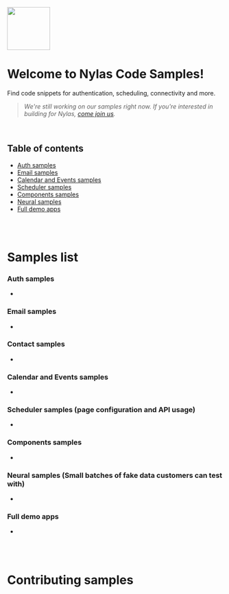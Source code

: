<img src="https://res.cloudinary.com/crunchbase-production/image/upload/c_lpad,h_170,w_170,f_auto,b_white,q_auto:eco,dpr_1/xynkdxbpm0vkft0f1e4e" width="100px"/>

# Welcome to Nylas Code Samples!
Find code snippets for authentication, scheduling, connectivity and more.

> _We're still working on our samples right now. If you're interested in building for Nylas, [come join us](https://jobs.lever.co/nylas/?department=Engineering)._

<br />

## Table of contents
- [Auth samples](https://github.com/nylas-samples/readme#auth-samples)
- [Email samples](https://github.com/nylas-samples/readme#email-samples)
- [Calendar and Events samples](https://github.com/nylas-samples/readme#calendar-and-events-samples)
- [Scheduler samples](https://github.com/nylas-samples/readme#scheduler-samples)
- [Components samples](https://github.com/nylas-samples/readme#components-samples)
- [Neural samples](https://github.com/nylas-samples/readme#neural-samples)
- [Full demo apps](https://github.com/nylas-samples/readme#full-demo-apps)

<br />
<br />

# Samples list 
### Auth samples
- [](https://github.com/nylas-samples/)

### Email samples
- [](https://github.com/nylas-samples/)

### Contact samples
- [](https://github.com/nylas-samples/)

### Calendar and Events samples
- [](https://github.com/nylas-samples/)

### Scheduler samples (page configuration and API usage)
- [](https://github.com/nylas-samples/)

### Components samples
- [](https://github.com/nylas-samples/)

### Neural samples (Small batches of fake data customers can test with)
- [](https://github.com/nylas-samples/)

### Full demo apps
- [](https://github.com/nylas-samples/)

<br />
<br />

# Contributing samples 


